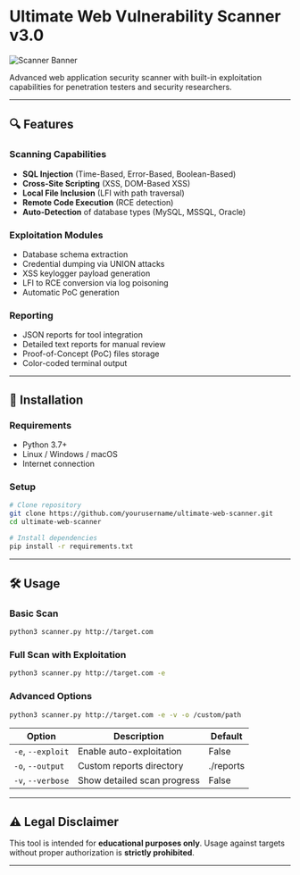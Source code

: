 
# Ultimate Web Vulnerability Scanner v3.0

![Scanner Banner](assets/banner.png)

Advanced web application security scanner with built-in exploitation capabilities for penetration testers and security researchers.

---

## 🔍 Features

### Scanning Capabilities
- **SQL Injection** (Time-Based, Error-Based, Boolean-Based)
- **Cross-Site Scripting** (XSS, DOM-Based XSS)
- **Local File Inclusion** (LFI with path traversal)
- **Remote Code Execution** (RCE detection)
- **Auto-Detection** of database types (MySQL, MSSQL, Oracle)

### Exploitation Modules
- Database schema extraction
- Credential dumping via UNION attacks
- XSS keylogger payload generation
- LFI to RCE conversion via log poisoning
- Automatic PoC generation

### Reporting
- JSON reports for tool integration
- Detailed text reports for manual review
- Proof-of-Concept (PoC) files storage
- Color-coded terminal output

---

## 🚀 Installation

### Requirements
- Python 3.7+
- Linux / Windows / macOS
- Internet connection

### Setup
```bash
# Clone repository
git clone https://github.com/yourusername/ultimate-web-scanner.git
cd ultimate-web-scanner

# Install dependencies
pip install -r requirements.txt
```

---

## 🛠 Usage

### Basic Scan
```bash
python3 scanner.py http://target.com
```

### Full Scan with Exploitation
```bash
python3 scanner.py http://target.com -e
```

### Advanced Options
```bash
python3 scanner.py http://target.com -e -v -o /custom/path
```

| Option | Description                          | Default   |
|--------|--------------------------------------|-----------|
| `-e`, `--exploit` | Enable auto-exploitation         | False     |
| `-o`, `--output`  | Custom reports directory         | ./reports |
| `-v`, `--verbose` | Show detailed scan progress      | False     |

---

## ⚠️ Legal Disclaimer

This tool is intended for **educational purposes only**. Usage against targets without proper authorization is **strictly prohibited**.

---
